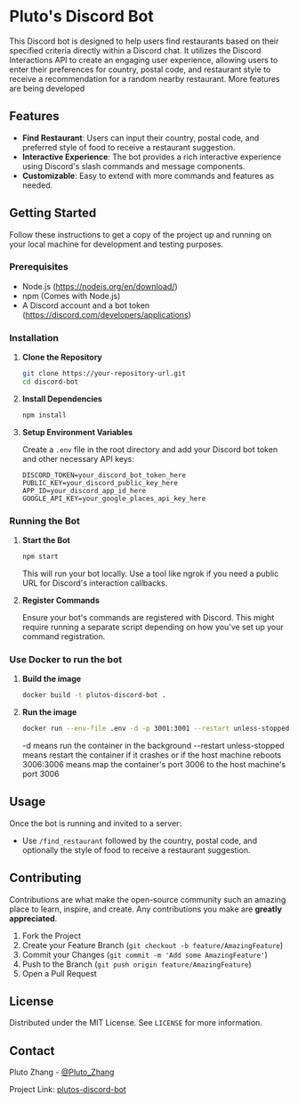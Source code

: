# Pluto's Discord Bot

This Discord bot is designed to help users find restaurants based on their specified criteria directly within a Discord chat. It utilizes the Discord Interactions API to create an engaging user experience, allowing users to enter their preferences for country, postal code, and restaurant style to receive a recommendation for a random nearby restaurant.
More features are being developed

## Features

- **Find Restaurant**: Users can input their country, postal code, and preferred style of food to receive a restaurant suggestion.
- **Interactive Experience**: The bot provides a rich interactive experience using Discord's slash commands and message components.
- **Customizable**: Easy to extend with more commands and features as needed.

## Getting Started

Follow these instructions to get a copy of the project up and running on your local machine for development and testing purposes.

### Prerequisites

- Node.js (https://nodejs.org/en/download/)
- npm (Comes with Node.js)
- A Discord account and a bot token (https://discord.com/developers/applications)

### Installation

1. **Clone the Repository**

    ```bash
    git clone https://your-repository-url.git
    cd discord-bot
    ```

2. **Install Dependencies**

    ```bash
    npm install
    ```

3. **Setup Environment Variables**

   Create a `.env` file in the root directory and add your Discord bot token and other necessary API keys:

    ```env
    DISCORD_TOKEN=your_discord_bot_token_here
    PUBLIC_KEY=your_discord_public_key_here
    APP_ID=your_discord_app_id_here
    GOOGLE_API_KEY=your_google_places_api_key_here
    ```

### Running the Bot

1. **Start the Bot**

    ```bash
    npm start
    ```

   This will run your bot locally. Use a tool like ngrok if you need a public URL for Discord's interaction callbacks.

2. **Register Commands**

   Ensure your bot's commands are registered with Discord. This might require running a separate script depending on how you've set up your command registration.

### Use Docker to run the bot
1. **Build the image**
    ```bash
    docker build -t plutos-discord-bot .
    ```
2. **Run the image**
    ```bash
   docker run --env-file .env -d -p 3001:3001 --restart unless-stopped plutos-discord-bot
    ```
   -d means run the container in the background
   --restart unless-stopped means restart the container if it crashes or if the host machine reboots
   3006:3006 means map the container's port 3006 to the host machine's port 3006

## Usage

Once the bot is running and invited to a server:

- Use `/find_restaurant` followed by the country, postal code, and optionally the style of food to receive a restaurant suggestion.

## Contributing

Contributions are what make the open-source community such an amazing place to learn, inspire, and create. Any contributions you make are **greatly appreciated**.

1. Fork the Project
2. Create your Feature Branch (`git checkout -b feature/AmazingFeature`)
3. Commit your Changes (`git commit -m 'Add some AmazingFeature'`)
4. Push to the Branch (`git push origin feature/AmazingFeature`)
5. Open a Pull Request

## License

Distributed under the MIT License. See `LICENSE` for more information.

## Contact

Pluto Zhang - [@Pluto_Zhang](https://twitter.com/Pluto_Zhang)

Project Link: [plutos-discord-bot](https://github.com/plutozhang99/plutos-discord-bot)

